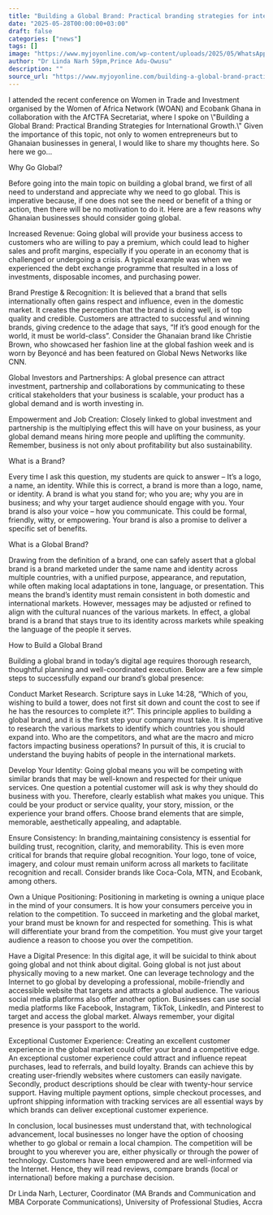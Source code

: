 ```yaml
---
title: "Building a Global Brand: Practical branding strategies for international growth"
date: "2025-05-28T00:00:00+03:00"
draft: false
categories: ["news"]
tags: []
image: "https://www.myjoyonline.com/wp-content/uploads/2025/05/WhatsApp-Image-2025-05-28-at-13.34.50.jpeg"
author: "Dr Linda Narh 59pm,Prince Adu-Owusu"
description: ""
source_url: "https://www.myjoyonline.com/building-a-global-brand-practical-branding-strategies-for-international-growth/"
---
```

I attended the recent conference on Women in Trade and Investment organised by the Women of Africa Network (WOAN) and Ecobank Ghana in collaboration with the AfCTFA Secretariat, where I spoke on \\"Building a Global Brand: Practical Branding Strategies for International Growth.\\" Given the importance of this topic, not only to women entrepreneurs but to Ghanaian businesses in general, I would like to share my thoughts here. So here we go…

Why Go Global?

Before going into the main topic on building a global brand, we first of all need to understand and appreciate why we need to go global. This is imperative because, if one does not see the need or benefit of a thing or action, then there will be no motivation to do it. Here are a few reasons why Ghanaian businesses should consider going global.

Increased Revenue: Going global will provide your business access to customers who are willing to pay a premium, which could lead to higher sales and profit margins, especially if you operate in an economy that is challenged or undergoing a crisis. A typical example was when we experienced the debt exchange programme that resulted in a loss of investments, disposable incomes, and purchasing power.

Brand Prestige & Recognition: It is believed that a brand that sells internationally often gains respect and influence, even in the domestic market. It creates the perception that the brand is doing well, is of top quality and credible. Customers are attracted to successful and winning brands, giving credence to the adage that says, “If it’s good enough for the world, it must be world-class”. Consider the Ghanaian brand like Christie Brown, who showcased her fashion line at the global fashion week and is worn by Beyoncé and has been featured on Global News Networks like CNN.

Global Investors and Partnerships: A global presence can attract investment, partnership and collaborations by communicating to these critical stakeholders that your business is scalable, your product has a global demand and is worth investing in.

Empowerment and Job Creation: Closely linked to global investment and partnership is the multiplying effect this will have on your business, as your global demand means hiring more people and uplifting the community. Remember, business is not only about profitability but also sustainability.

What is a Brand?

Every time I ask this question, my students are quick to answer – It’s a logo, a name, an identity. While this is correct, a brand is more than a logo, name, or identity. A brand is what you stand for; who you are; why you are in business; and why your target audience should engage with you. Your brand is also your voice – how you communicate. This could be formal, friendly, witty, or empowering. Your brand is also a promise to deliver a specific set of benefits.

What is a Global Brand?

Drawing from the definition of a brand, one can safely assert that a global brand is a brand marketed under the same name and identity across multiple countries, with a unified purpose, appearance, and reputation, while often making local adaptations in tone, language, or presentation. This means the brand’s identity must remain consistent in both domestic and international markets. However, messages may be adjusted or refined to align with the cultural nuances of the various markets. In effect, a global brand is a brand that stays true to its identity across markets while speaking the language of the people it serves.

How to Build a Global Brand

Building a global brand in today’s digital age requires thorough research, thoughtful planning and well-coordinated execution. Below are a few simple steps to successfully expand our brand’s global presence:

Conduct Market Research. Scripture says in Luke 14:28, “Which of you, wishing to build a tower, does not first sit down and count the cost to see if he has the resources to complete it?”. This principle applies to building a global brand, and it is the first step your company must take. It is imperative to research the various markets to identify which countries you should expand into. Who are the competitors, and what are the macro and micro factors impacting business operations? In pursuit of this, it is crucial to understand the buying habits of people in the international markets.

Develop Your Identity: Going global means you will be competing with similar brands that may be well-known and respected for their unique services. One question a potential customer will ask is why they should do business with you. Therefore, clearly establish what makes you unique. This could be your product or service quality, your story, mission, or the experience your brand offers. Choose brand elements that are simple, memorable, aesthetically appealing, and adaptable.

Ensure Consistency: In branding,maintaining consistency is essential for building trust, recognition, clarity, and memorability. This is even more critical for brands that require global recognition. Your logo, tone of voice, imagery, and colour must remain uniform across all markets to facilitate recognition and recall. Consider brands like Coca-Cola, MTN, and Ecobank, among others.

Own a Unique Positioning: Positioning in marketing is owning a unique place in the mind of your consumers. It is how your consumers perceive you in relation to the competition. To succeed in marketing and the global market, your brand must be known for and respected for something. This is what will differentiate your brand from the competition. You must give your target audience a reason to choose you over the competition.

Have a Digital Presence: In this digital age, it will be suicidal to think about going global and not think about digital. Going global is not just about physically moving to a new market. One can leverage technology and the Internet to go global by developing a professional, mobile-friendly and accessible website that targets and attracts a global audience. The various social media platforms also offer another option. Businesses can use social media platforms like Facebook, Instagram, TikTok, LinkedIn, and Pinterest to target and access the global market. Always remember, your digital presence is your passport to the world.

Exceptional Customer Experience: Creating an excellent customer experience in the global market could offer your brand a competitive edge. An exceptional customer experience could attract and influence repeat purchases, lead to referrals, and build loyalty. Brands can achieve this by creating user-friendly websites where customers can easily navigate. Secondly, product descriptions should be clear with twenty-hour service support. Having multiple payment options, simple checkout processes, and upfront shipping information with tracking services are all essential ways by which brands can deliver exceptional customer experience.

In conclusion, local businesses must understand that, with technological advancement, local businesses no longer have the option of choosing whether to go global or remain a local champion. The competition will be brought to you wherever you are, either physically or through the power of technology. Customers have been empowered and are well-informed via the Internet. Hence, they will read reviews, compare brands (local or international) before making a purchase decision.

Dr Linda Narh, Lecturer, Coordinator (MA Brands and Communication and MBA Corporate Communications), University of Professional Studies, Accra